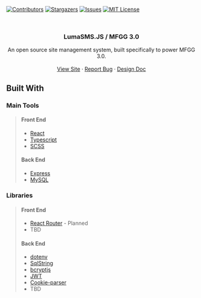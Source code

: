 <!-- PROJECT SHIELDS -->
[![Contributors][contributors-shield]][contributors-url]
[![Stargazers][stars-shield]][stars-url]
[![Issues][issues-shield]][issues-url]
[![MIT License][license-shield]][license-url]

<br />
<p align="center">

  <h3 align="center">LumaSMS.JS / MFGG 3.0</h3>

  <p align="center">
    An open source site management system, built specifically to power MFGG 3.0.
    <br />
    <br />
    <a href="https://mfgg.net/">View Site</a>
    ·
    <a href="https://github.com/HypernovaTX/LumaSMSJS/issues">Report Bug</a>
    ·
    <a href="https://docs.google.com/document/d/1OFXkA5pYtG-OSKAqM4yAJINbLe1bGDlrKfl32T7Pudc/edit?usp=sharing">Design Doc</a>
  </p>
</p>


## Built With
### Main Tools
> #### Front End
> * [React](https://reactjs.org/)
> * [Typescript](https://typescriptlang.org/)
> * [SCSS](https://sass-lang.com/)
> #### Back End
> * [Express](https://expressjs.com/)
> * [MySQL](https://www.npmjs.com/package/mysql)

### Libraries
> #### Front End
> * [React Router](https://reactrouter.com/) - Planned
> * TBD
> #### Back End
> * [dotenv](https://www.npmjs.com/package/dotenv)
> * [SqlString](https://www.npmjs.com/package/sqlstring)
> * [bcryptjs](https://www.npmjs.com/package/bcryptjs)
> * [JWT](https://jwt.io/)
> * [Cookie-parser](https://www.npmjs.com/package/cookie-parser)
> * TBD

<!-- MARKDOWN LINKS & IMAGES -->
<!-- https://www.markdownguide.org/basic-syntax/#reference-style-links -->
[contributors-shield]: https://img.shields.io/github/contributors/HypernovaTX/LumaSMSJS.svg?style=for-the-badge
[contributors-url]: https://github.com/HypernovaTX/LumaSMSJS/graphs/contributors
[stars-shield]: https://img.shields.io/github/stars/HypernovaTX/LumaSMSJS.svg?style=for-the-badge
[stars-url]: https://github.com/HypernovaTX/LumaSMSJS/stargazers
[issues-shield]: https://img.shields.io/github/issues/HypernovaTX/LumaSMSJS.svg?style=for-the-badge
[issues-url]: https://github.com/HypernovaTX/LumaSMSJS/issues
[license-shield]: https://img.shields.io/github/license/HypernovaTX/LumaSMSJS.svg?style=for-the-badge
[license-url]: https://github.com/HypernovaTX/LumaSMSJS/blob/master/LICENSE.txt
[product-screenshot]: images/screenshot.png
